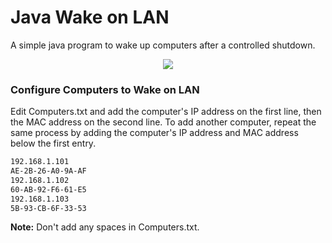 # Java Wake on LAN
A simple java program to wake up computers after a controlled shutdown.

<p align="center">
  <img src="https://raw.githubusercontent.com/Edge-Route-Networks/Edge-Route-Networks.github.io/master/img/logos/logo-dark.png">
</p>

### Configure Computers to Wake on LAN
Edit Computers.txt and add the computer's IP address on the first line, then the MAC address on the 
second line. To add another computer, repeat the same process by adding the computer's IP address and MAC address below the first entry.

```txt
192.168.1.101
AE-2B-26-A0-9A-AF
192.168.1.102
60-AB-92-F6-61-E5
192.168.1.103
5B-93-CB-6F-33-53
```
**Note:** Don't add any spaces in Computers.txt.
